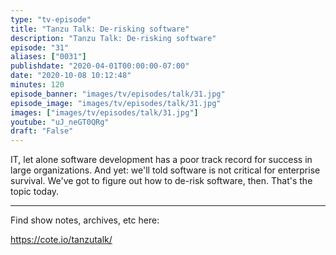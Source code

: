 ```yaml
---
type: "tv-episode"
title: "Tanzu Talk: De-risking software"
description: "Tanzu Talk: De-risking software"
episode: "31"
aliases: ["0031"]
publishdate: "2020-04-01T00:00:00-07:00"
date: "2020-10-08 10:12:48"
minutes: 120
episode_banner: "images/tv/episodes/talk/31.jpg"
episode_image: "images/tv/episodes/talk/31.jpg"
images: ["images/tv/episodes/talk/31.jpg"]
youtube: "uJ_neGT0QRg"
draft: "False"
---
```


IT, let alone software development has a poor track record for success in large organizations. And yet: we'll told software is not critical for enterprise survival. We've got to figure out how to de-risk software, then. That's the topic today.

----

Find show notes, archives, etc here:

https://cote.io/tanzutalk/